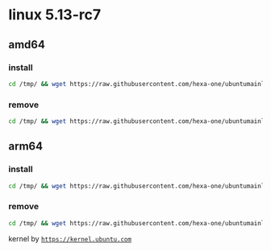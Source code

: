 # linux 5.13-rc7

## amd64

### install
```bash
cd /tmp/ && wget https://raw.githubusercontent.com/hexa-one/ubuntumainline/main/catalog/5.13-rc7/install.sh && chmod +x install.sh && sudo ./install.sh -amd
```
### remove
```bash
cd /tmp/ && wget https://raw.githubusercontent.com/hexa-one/ubuntumainline/main/catalog/5.13-rc7/install.sh && chmod +x install.sh && sudo ./install.sh -r
```
## arm64

### install
```bash
cd /tmp/ && wget https://raw.githubusercontent.com/hexa-one/ubuntumainline/main/catalog/5.13-rc7/install.sh && chmod +x install.sh && sudo ./install.sh -arm
```
### remove
```bash
cd /tmp/ && wget https://raw.githubusercontent.com/hexa-one/ubuntumainline/main/catalog/5.13-rc7/install.sh && chmod +x install.sh && sudo ./install.sh -r
```


kernel by [`https://kernel.ubuntu.com`](https://kernel.ubuntu.com/)
